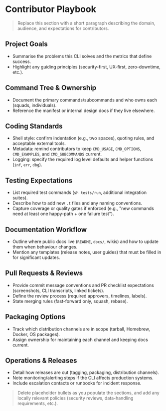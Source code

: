 # Contributor Playbook

> Replace this section with a short paragraph describing the domain, audience, and expectations for contributors.

## Project Goals
- Summarise the problems this CLI solves and the metrics that define success.
- Highlight any guiding principles (security-first, UX-first, zero-downtime, etc.).

## Command Tree & Ownership
- Document the primary commands/subcommands and who owns each (squads, individuals).
- Reference the manifest or internal design docs if they live elsewhere.

## Coding Standards
- Shell style: confirm indentation (e.g., two spaces), quoting rules, and acceptable external tools.
- Metadata: remind contributors to keep `CMD_USAGE`, `CMD_OPTIONS`, `CMD_EXAMPLES`, and `CMD_SUBCOMMANDS` current.
- Logging: specify the required log level defaults and helper functions (`inf`, `err`, `dbg`).

## Testing Expectations
- List required test commands (`sh tests/run`, additional integration suites).
- Describe how to add new `.t` files and any naming conventions.
- Capture coverage or quality gates if enforced (e.g., "new commands need at least one happy-path + one failure test").

## Documentation Workflow
- Outline where public docs live (`README`, `docs/`, wikis) and how to update them when behaviour changes.
- Mention any templates (release notes, user guides) that must be filled in for significant updates.

## Pull Requests & Reviews
- Provide commit message conventions and PR checklist expectations (screenshots, CLI transcripts, linked tickets).
- Define the review process (required approvers, timelines, labels).
- State merging rules (fast-forward only, squash, rebase).

## Packaging Options
- Track which distribution channels are in scope (tarball, Homebrew, Docker, OS packages).
- Assign ownership for maintaining each channel and keeping docs current.

## Operations & Releases
- Detail how releases are cut (tagging, packaging, distribution channels).
- Note monitoring/alerting steps if the CLI affects production systems.
- Include escalation contacts or runbooks for incident response.

> Delete placeholder bullets as you populate the sections, and add any locally relevant policies (security reviews, data-handling requirements, etc.).
